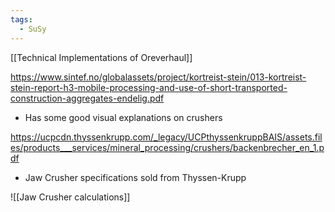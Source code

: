 ```yaml
---
tags:
  - SuSy
---
```

[[Technical Implementations of Oreverhaul]]

https://www.sintef.no/globalassets/project/kortreist-stein/013-kortreist-stein-report-h3-mobile-processing-and-use-of-short-transported-construction-aggregates-endelig.pdf
- Has some good visual explanations on crushers 

https://ucpcdn.thyssenkrupp.com/_legacy/UCPthyssenkruppBAIS/assets.files/products___services/mineral_processing/crushers/backenbrecher_en_1.pdf
- Jaw Crusher specifications sold from Thyssen-Krupp


![[Jaw Crusher calculations]]